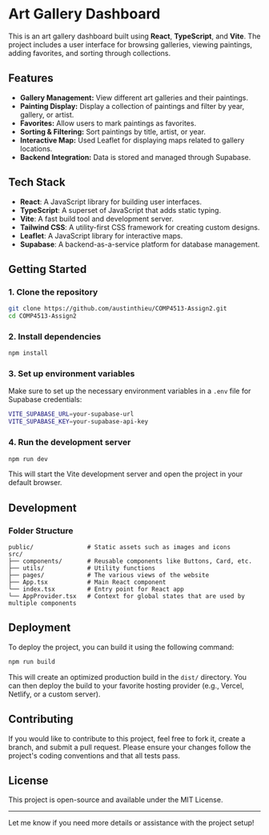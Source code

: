 # Art Gallery Dashboard

This is an art gallery dashboard built using **React**, **TypeScript**, and **Vite**. The project includes a user interface for browsing galleries, viewing paintings, adding favorites, and sorting through collections.

## Features
- **Gallery Management:** View different art galleries and their paintings.
- **Painting Display:** Display a collection of paintings and filter by year, gallery, or artist.
- **Favorites:** Allow users to mark paintings as favorites.
- **Sorting & Filtering:** Sort paintings by title, artist, or year.
- **Interactive Map:** Used Leaflet for displaying maps related to gallery locations.
- **Backend Integration:** Data is stored and managed through Supabase.

## Tech Stack
- **React**: A JavaScript library for building user interfaces.
- **TypeScript**: A superset of JavaScript that adds static typing.
- **Vite**: A fast build tool and development server.
- **Tailwind CSS**: A utility-first CSS framework for creating custom designs.
- **Leaflet**: A JavaScript library for interactive maps.
- **Supabase**: A backend-as-a-service platform for database management.

## Getting Started

### 1. Clone the repository

```bash
git clone https://github.com/austinthieu/COMP4513-Assign2.git
cd COMP4513-Assign2
```

### 2. Install dependencies

```bash
npm install
```

### 3. Set up environment variables

Make sure to set up the necessary environment variables in a `.env` file for Supabase credentials:

```bash
VITE_SUPABASE_URL=your-supabase-url
VITE_SUPABASE_KEY=your-supabase-api-key
```

### 4. Run the development server

```bash
npm run dev
```

This will start the Vite development server and open the project in your default browser.

## Development

### Folder Structure

```
public/               # Static assets such as images and icons
src/
├── components/       # Reusable components like Buttons, Card, etc.
├── utils/            # Utility functions
├── pages/            # The various views of the website
├── App.tsx           # Main React component
└── index.tsx         # Entry point for React app
└── AppProvider.tsx   # Context for global states that are used by multiple components
```


## Deployment

To deploy the project, you can build it using the following command:

```bash
npm run build
```

This will create an optimized production build in the `dist/` directory. You can then deploy the build to your favorite hosting provider (e.g., Vercel, Netlify, or a custom server).

## Contributing

If you would like to contribute to this project, feel free to fork it, create a branch, and submit a pull request. Please ensure your changes follow the project's coding conventions and that all tests pass.

## License

This project is open-source and available under the MIT License.

---

Let me know if you need more details or assistance with the project setup!
